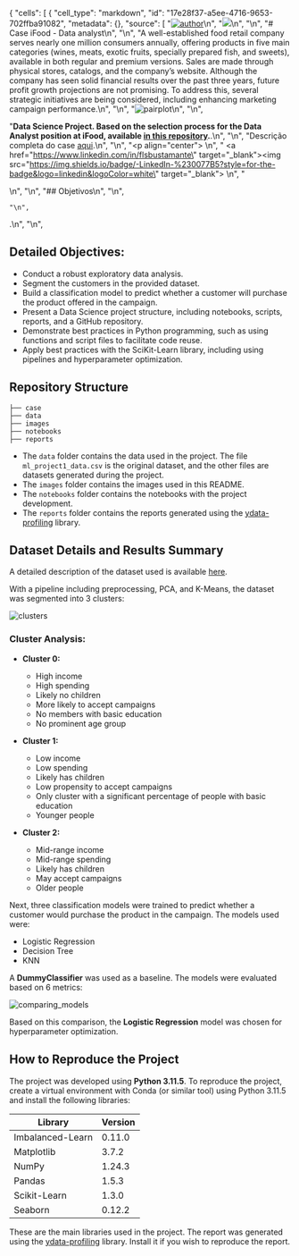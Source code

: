 {
 "cells": [
  {
   "cell_type": "markdown",
   "id": "17e28f37-a5ee-4716-9653-702ffba91082",
   "metadata": {},
   "source": [
    "[![author](https://img.shields.io/badge/Author-jean&nbsp;augusto-red.svg)](https://www.linkedin.com/in/jean-augusto-morais/)\n",
    "[![](https://img.shields.io/badge/Python-3.11+-blue.svg)](https://www.python.org/)\n",
    "\n",
    "# Case iFood - Data analyst\n",
    "\n",
    "A well-established food retail company serves nearly one million consumers annually, offering products in five main categories (wines, meats, exotic fruits, specially prepared fish, and sweets), available in both regular and premium versions. Sales are made through physical stores, catalogs, and the company’s website. Although the company has seen solid financial results over the past three years, future profit growth projections are not promising. To address this, several strategic initiatives are being considered, including enhancing marketing campaign performance.\n",
    "\n",
    "![pairplot](images/pairplot_clusters.png)\n",
    "\n",

"**Data Science Project. Based on the selection process for the Data Analyst position at iFood, available [in this repository](https://github.com/ifood/ifood-data-business-analyst-test).**.\n",
    "\n",
    "Descrição completa do case [aqui](case/README.md).\n",
    "\n",
    "<p align=\"center\"> \n",
    "  <a href=\"https://www.linkedin.com/in/flsbustamante\" target=\"_blank\"><img src=\"https://img.shields.io/badge/-LinkedIn-%230077B5?style=for-the-badge&logo=linkedin&logoColor=white\" target=\"_blank\"></a> \n",
    "</p>\n",
    "\n",
    "## Objetivos\n",
    "\n",

    "\n",
.\n",
    "\n",
## **Detailed Objectives:**

- Conduct a robust exploratory data analysis.
- Segment the customers in the provided dataset.
- Build a classification model to predict whether a customer will purchase the product offered in the campaign.
- Present a Data Science project structure, including notebooks, scripts, reports, and a GitHub repository.
- Demonstrate best practices in Python programming, such as using functions and script files to facilitate code reuse.
- Apply best practices with the SciKit-Learn library, including using pipelines and hyperparameter optimization.

## **Repository Structure**

```
├── case
├── data
├── images
├── notebooks
├── reports
```

- The `data` folder contains the data used in the project. The file `ml_project1_data.csv` is the original dataset, and the other files are datasets generated during the project.
- The `images` folder contains the images used in this README.
- The `notebooks` folder contains the notebooks with the project development.
- The `reports` folder contains the reports generated using the [ydata-profiling](https://github.com/ydataai/ydata-profiling) library.

## **Dataset Details and Results Summary**

A detailed description of the dataset used is available [here](data/README.md).

With a pipeline including preprocessing, PCA, and K-Means, the dataset was segmented into 3 clusters:

![clusters](images/pca_clusters.png)

### **Cluster Analysis:**

- **Cluster 0:** 
  - High income
  - High spending
  - Likely no children
  - More likely to accept campaigns
  - No members with basic education
  - No prominent age group

- **Cluster 1:** 
  - Low income
  - Low spending
  - Likely has children
  - Low propensity to accept campaigns
  - Only cluster with a significant percentage of people with basic education
  - Younger people

- **Cluster 2:** 
  - Mid-range income
  - Mid-range spending
  - Likely has children
  - May accept campaigns
  - Older people

Next, three classification models were trained to predict whether a customer would purchase the product in the campaign. The models used were:

- Logistic Regression
- Decision Tree
- KNN

A **DummyClassifier** was used as a baseline. The models were evaluated based on 6 metrics:

![comparing_models](images/comparing_models.png)

Based on this comparison, the **Logistic Regression** model was chosen for hyperparameter optimization.

## **How to Reproduce the Project**

The project was developed using **Python 3.11.5**. To reproduce the project, create a virtual environment with Conda (or similar tool) using Python 3.11.5 and install the following libraries:

| Library          | Version |
| ---------------- | ------ |
| Imbalanced-Learn | 0.11.0 |
| Matplotlib       | 3.7.2  |
| NumPy            | 1.24.3 |
| Pandas           | 1.5.3  |
| Scikit-Learn     | 1.3.0  |
| Seaborn          | 0.12.2 |

These are the main libraries used in the project. The report was generated using the [ydata-profiling](https://github.com/ydataai/ydata-profiling) library. Install it if you wish to reproduce the report.
